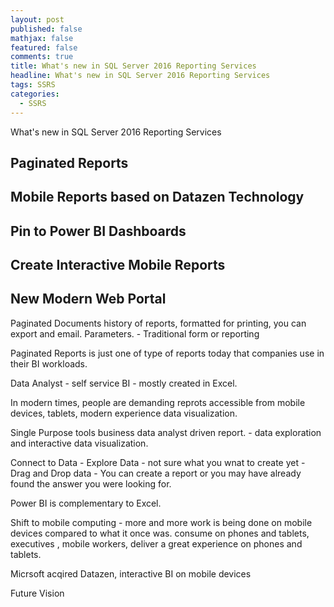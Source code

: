 ```yaml
---
layout: post
published: false
mathjax: false
featured: false
comments: true
title: What's new in SQL Server 2016 Reporting Services
headline: What's new in SQL Server 2016 Reporting Services
tags: SSRS
categories:
  - SSRS
---
```

What's new in SQL Server 2016 Reporting Services


## Paginated Reports

## Mobile Reports based on Datazen Technology

## Pin to Power BI Dashboards

## Create Interactive Mobile Reports

## New Modern Web Portal

Paginated Documents history of reports, formatted for printing, you can export and email. Parameters. - Traditional form or reporting

Paginated Reports is just one of type of reports today that companies use in their BI workloads.

Data Analyst - self service BI - mostly created in Excel.

In modern times, people are demanding reprots accessible from mobile devices, tablets, modern experience data visualization.

Single Purpose tools business data analyst driven report. - data exploration and interactive data visualization.

Connect to Data - Explore Data - not sure what you wnat to create yet - Drag and Drop data - You can create a report or you may have already found the answer you were looking for.

Power BI is complementary to Excel.

Shift to mobile computing - more and more work is being done on mobile devices compared to what it once was. consume on phones and tablets, executives , mobile workers, deliver a great experience on phones and tablets.

Micrsoft acqired Datazen, interactive BI on mobile devices


Future Vision

